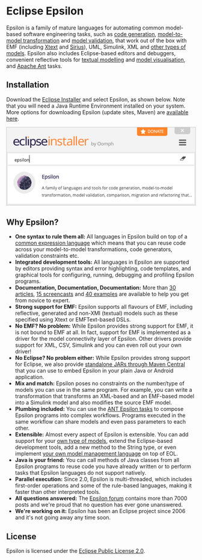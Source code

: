# Eclipse Epsilon

Epsilon is a family of mature languages for automating common model-based software engineering tasks, such as [code generation](doc/egl), [model-to-model transformation](doc/etl) and [model validation](doc/evl), that work out of the box with EMF (including [Xtext](https://www.eclipse.org/Xtext) and [Sirius](https://www.eclipse.org/sirius)), UML, Simulink, XML and [other types of models](doc/emc). Epsilon also includes Eclipse-based editors and debuggers, convenient reflective tools for [textual modelling](doc/flexmi) and [model visualisation](doc/picto), and [Apache Ant](doc/workflow) tasks.

## Installation

Download the [Eclipse Installer](https://wiki.eclipse.org/Eclipse_Installer) and select Epsilon, as shown below. Note that you will need a Java Runtime Environment installed on your system. More options for downloading Epsilon (update sites, Maven) are [available here](download).

![Epsilon in Eclipse Installer](assets/images/eclipse-installer.png)

## Why Epsilon?

- **One syntax to rule them all:** All languages in Epsilon build on top of a [common expression language](doc/eol) which means that you can reuse code across your model-to-model transformations, code generators, validation constraints etc.
- **Integrated development tools:**  All languages in Epsilon are supported by editors providing syntax and error highlighting, code templates, and graphical tools for configuring, running, debugging and profiling Epsilon programs. 
- **Documentation, Documentation, Documentation:** More than [30 articles](doc/articles), [15 screencasts](doc/screencasts) and [40 examples](doc/examples) are available to help you get from novice to expert.
- **Strong support for EMF:** Epsilon supports all flavours of EMF, including reflective, generated and non-XMI (textual) models such as these specified using Xtext or EMFText-based DSLs.
- **No EMF? No problem:** While Epsilon provides strong support for EMF, it is not bound to EMF at all. In fact, support for EMF is implemented as a driver for the model connectivity layer of Epsilon. Other drivers provide support for XML, CSV, Simulink and you can even roll out your own driver!
- **No Eclipse? No problem either:** While Epsilon provides strong support for Eclipse, we also provide [standalone JARs through Maven Central](download/#maven) that you can use to embed Epsilon in your plain Java or Android application.
- **Mix and match:** Epsilon poses no constraints on the number/type of models you can use in the same program. For example, you can write a transformation that transforms an XML-based and an EMF-based model into a Simulink model and also modifies the source EMF model.
- **Plumbing included:** You can use the [ANT Epsilon tasks](doc/workflow) to compose Epsilon programs into complex workflows. Programs executed in the same workflow can share models and even pass parameters to each other.
- **Extensible:** Almost every aspect of Epsilon is extensible. You can add support for your [own type of models](doc/articles/developing-a-new-emc-driver), extend the Eclipse-based development tools, add a new method to the String type, or even implement [your own model management language](doc/articles/developing-a-new-language) on top of EOL.
- **Java is your friend:** You can call methods of Java classes from all Epsilon programs to reuse code you have already written or to perform tasks that Epsilon languages do not support natively.
- **Parallel execution:** Since 2.0, Epsilon is multi-threaded, which includes first-order operations and some of the rule-based languages, making it faster than other interpreted tools.
- **All questions answered:** The [Epsilon forum](forum) contains more than 7000 posts and we're proud that no question has ever gone unanswered.
- **We're working on it:** Epsilon has been an Eclipse project since 2006 and it's not going away any time soon.

## License

Epsilon is licensed under the [Eclipse Public License 2.0](https://www.eclipse.org/legal/epl-2.0/).